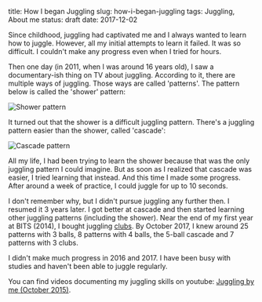 title: How I began Juggling
slug: how-i-began-juggling
tags: Juggling, About me
status: draft
date: 2017-12-02


Since childhood, juggling had captivated me and I always wanted to learn how to juggle.
However, all my initial attempts to learn it failed. It was so difficult.
I couldn't make any progress even when I tried for hours.

Then one day (in 2011, when I was around 16 years old),
I saw a documentary-ish thing on TV about juggling.
According to it, there are multiple ways of juggling. Those ways are called 'patterns'.
The pattern below is called the 'shower' pattern:

![Shower pattern]({static}/img/siteswaps/51.gif)

It turned out that the shower is a difficult juggling pattern.
There's a juggling pattern easier than the shower, called 'cascade':

![Cascade pattern]({static}/img/siteswaps/3.gif)

All my life, I had been trying to learn the shower
because that was the only juggling pattern I could imagine.
But as soon as I realized that cascade was easier, I tried learning that instead.
And this time I made some progress.
After around a week of practice, I could juggle for up to 10 seconds.

I don't remember why, but I didn't pursue juggling any further then.
I resumed it 3 years later.
I got better at cascade and then started learning other juggling patterns (including the shower).
Near the end of my first year at BITS (2014),
I bought juggling [clubs](https://en.wikipedia.org/wiki/Juggling_club).
By October 2017, I knew around 25 patterns with 3 balls, 8 patterns with 4 balls, the 5-ball cascade
and 7 patterns with 3 clubs.

I didn't make much progress in 2016 and 2017.
I have been busy with studies and haven't been able to juggle regularly.

You can find videos documenting my juggling skills on youtube:
[Juggling by me (October 2015)](https://www.youtube.com/watch?v=xYrnQMHfDNE&list=PLACN_dyOcd_WSIzGV-4hVCQyQFmzKH1kb).
